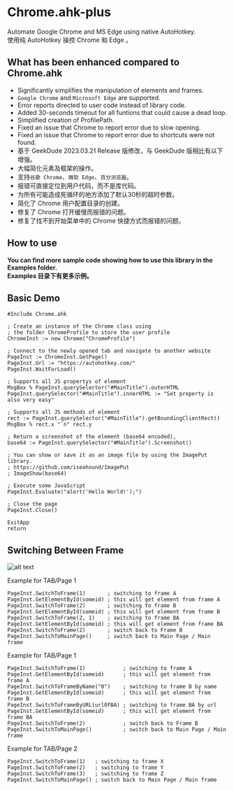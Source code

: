 # Chrome.ahk-plus

Automate Google Chrome and MS Edge using native AutoHotkey.  
使用纯 AutoHotkey 操控 Chrome 和 Edge 。


## What has been enhanced compared to Chrome.ahk

* Significantly simplifies the manipulation of elements and frames.
* `Google Chrome` and `Microsoft Edge` are supported.
* Error reports directed to user code instead of library code.
* Added 30-seconds timeout for all funtions that could cause a dead loop.
* Simplified creation of ProfilePath.
* Fixed an issue that Chrome to report error due to slow opening.
* Fixed an issue that Chrome to report error due to shortcuts were not found.
* 基于 GeekDude 2023.03.21 Release 版修改，与 GeekDude 版相比有以下增强。
* 大幅简化元素及框架的操作。
* 支持`谷歌 Chrome`、`微软 Edge`、`百分浏览器`。
* 报错可直接定位到用户代码，而不是库代码。
* 为所有可能造成死循环的地方添加了默认30秒的超时参数。
* 简化了 Chrome 用户配置目录的创建。
* 修复了 Chrome 打开缓慢而报错的问题。
* 修复了找不到开始菜单中的 Chrome 快捷方式而报错的问题。


## How to use

**You can find more sample code showing how to use this library in the Examples folder.**  
**Examples 目录下有更多示例。**


## Basic Demo

```AutoHotkey
#Include Chrome.ahk

; Create an instance of the Chrome class using
; the folder ChromeProfile to store the user profile
ChromeInst := new Chrome("ChromeProfile")

; Connect to the newly opened tab and navigate to another website
PageInst := ChromeInst.GetPage()
PageInst.Url := "https://autohotkey.com/"
PageInst.WaitForLoad()

; Supports all JS propertys of element
MsgBox % PageInst.querySelector("#MainTitle").outerHTML
PageInst.querySelector("#MainTitle").innerHTML := "Set property is also very easy"

; Supports all JS methods of element
rect := PageInst.querySelector("#MainTitle").getBoundingClientRect()
MsgBox % rect.x "`n" rect.y

; Return a screenshot of the element (base64 encoded),
base64 := PageInst.querySelector("#MainTitle").Screenshot()

; You can show or save it as an image file by using the ImagePut library.
; https://github.com/iseahound/ImagePut
; ImageShow(base64)

; Execute some JavaScript
PageInst.Evaluate("alert('Hello World!');")

; Close the page
PageInst.Close()

ExitApp
return
```


## Switching Between Frame

![alt text](https://i.ibb.co/PW2P9ZG/Rufaydium-Frames-Example.png)

Example for TAB/Page 1

```AutoHotkey
PageInst.SwitchToFrame(1)       ; switching to frame A
PageInst.GetElementById(someid) ; this will get element from frame A
PageInst.SwitchToFrame(2)       ; switching to frame B
PageInst.GetElementById(someid) ; this will get element from frame B
PageInst.SwitchToFrame(2, 1)    ; switching to frame BA
PageInst.GetElementById(someid) ; this will get element from frame BA
PageInst.SwitchToFrame(2)       ; switch back to Frame B
PageInst.SwitchToMainPage()     ; switch back to Main Page / Main frame
```

Example for TAB/Page 1

```AutoHotkey
PageInst.SwitchToFrame(1)            ; switching to frame A
PageInst.GetElementById(someid)      ; this will get element from frame A
PageInst.SwitchToFrameByName("B")    ; switching to frame B by name
PageInst.GetElementById(someid)      ; this will get element from frame B
PageInst.SwitchToFrameByURL(urlOfBA) ; switching to frame BA by url
PageInst.GetElementById(someid)      ; this will get element from frame BA
PageInst.SwitchToFrame(2)            ; switch back to Frame B
PageInst.SwitchToMainPage()          ; switch back to Main Page / Main frame
```

Example for TAB/Page 2

```AutoHotkey
PageInst.SwitchToFrame(1)   ; switching to frame X
PageInst.SwitchToFrame(2)   ; switching to frame Y
PageInst.SwitchToFrame(3)   ; switching to frame Z
PageInst.SwitchToMainPage() ; switch back to Main Page / Main frame
```
